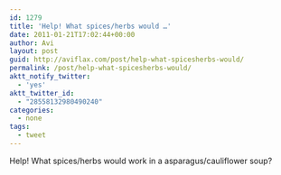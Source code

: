 ```yaml
---
id: 1279
title: 'Help! What spices/herbs would …'
date: 2011-01-21T17:02:44+00:00
author: Avi
layout: post
guid: http://aviflax.com/post/help-what-spicesherbs-would/
permalink: /post/help-what-spicesherbs-would/
aktt_notify_twitter:
  - 'yes'
aktt_twitter_id:
  - "28558132980490240"
categories:
  - none
tags:
  - tweet
---
```

Help! What spices/herbs would work in a asparagus/cauliflower soup?